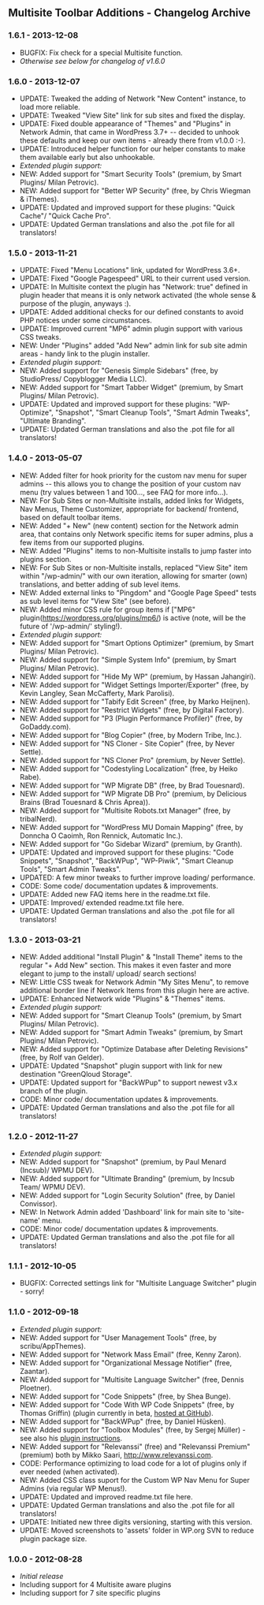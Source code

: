 ## Multisite Toolbar Additions - Changelog Archive 


### 1.6.1 - 2013-12-08 

* BUGFIX: Fix check for a special Multisite function.
* *Otherwise see below for changelog of v1.6.0*



### 1.6.0 - 2013-12-07 

* UPDATE: Tweaked the adding of Network "New Content" instance, to load more reliable.
* UPDATE: Tweaked "View Site" link for sub sites and fixed the display.
* UPDATE: Fixed double appearance of "Themes" and "Plugins" in Network Admin, that came in WordPress 3.7+ -- decided to unhook these defaults and keep our own items - already there from v1.0.0 :-).
* UPDATE: Introduced helper function for our helper constants to make them available early but also unhookable.
* *Extended plugin support:*
 * NEW: Added support for "Smart Security Tools" (premium, by Smart Plugins/ Milan Petrovic).
 * NEW: Added support for "Better WP Security" (free, by Chris Wiegman & iThemes).
 * UPDATE: Updated and improved support for these plugins: "Quick Cache"/ "Quick Cache Pro".
* UPDATE: Updated German translations and also the .pot file for all translators!



### 1.5.0 - 2013-11-21 

* UPDATE: Fixed "Menu Locations" link, updated for WordPress 3.6+.
* UPDATE: Fixed "Google Pagespeed" URL to their current used version.
* UPDATE: In Multisite context the plugin has "Network: true" defined in plugin header that means it is only network activated (the whole sense & purpose of the plugin, anyways :).
* UPDATE: Added additional checks for our defined constants to avoid PHP notices under some circumstances.
* UPDATE: Improved current "MP6" admin plugin support with various CSS tweaks.
* NEW: Under "Plugins" added "Add New" admin link for sub site admin areas - handy link to the plugin installer.
* *Extended plugin support:*
 * NEW: Added support for "Genesis Simple Sidebars" (free, by StudioPress/ Copyblogger Media LLC).
 * NEW: Added support for "Smart Tabber Widget" (premium, by Smart Plugins/ Milan Petrovic).
 * UPDATE: Updated and improved support for these plugins: "WP-Optimize", "Snapshot", "Smart Cleanup Tools", "Smart Admin Tweaks", "Ultimate Branding".
* UPDATE: Updated German translations and also the .pot file for all translators!



### 1.4.0 - 2013-05-07 

* NEW: Added filter for hook priority for the custom nav menu for super admins -- this allows you to change the position of your custom nav menu (try values between 1 and 100..., see FAQ for more info...).
* NEW: For Sub Sites or non-Multisite installs, added links for Widgets, Nav Menus, Theme Customizer, appropriate for backend/ frontend, based on default toolbar items.
* NEW: Added "+ New" (new content) section for the Network admin area, that contains only Network specific items for super admins, plus a few items from our supported plugins.
* NEW: Added "Plugins" items to non-Multisite installs to jump faster into plugins section.
* NEW: For Sub Sites or non-Multisite installs, replaced "View Site" item within "/wp-admin/" with our own iteration, allowing for smarter (own) translations, and better adding of sub level items.
* NEW: Added external links to "Pingdom" and "Google Page Speed" tests as sub level items for "View Site" (see before).
* NEW: Added minor CSS rule for group items if ["MP6" plugin(https://wordpress.org/plugins/mp6/) is active (note, will be the future of '/wp-admin/' styling!).
* *Extended plugin support:*
 * NEW: Added support for "Smart Options Optimizer" (premium, by Smart Plugins/ Milan Petrovic).
 * NEW: Added support for "Simple System Info" (premium, by Smart Plugins/ Milan Petrovic).
 * NEW: Added support for "Hide My WP" (premium, by Hassan Jahangiri).
 * NEW: Added support for "Widget Settings Importer/Exporter" (free, by Kevin Langley, Sean McCafferty, Mark Parolisi).
 * NEW: Added support for "Tabify Edit Screen" (free, by Marko Heijnen).
 * NEW: Added support for "Restrict Widgets" (free, by Digital Factory).
 * NEW: Added support for "P3 (Plugin Performance Profiler)" (free, by GoDaddy.com).
 * NEW: Added support for "Blog Copier" (free, by Modern Tribe, Inc.).
 * NEW: Added support for "NS Cloner - Site Copier" (free, by Never Settle).
 * NEW: Added support for "NS Cloner Pro" (premium, by Never Settle).
 * NEW: Added support for "Codestyling Localization" (free, by Heiko Rabe).
 * NEW: Added support for "WP Migrate DB" (free, by Brad Touesnard).
 * NEW: Added support for "WP Migrate DB Pro" (premium, by Delicious Brains (Brad Touesnard & Chris Aprea)).
 * NEW: Added support for "Multisite Robots.txt Manager" (free, by tribalNerd).
 * NEW: Added support for "WordPress MU Domain Mapping" (free, by Donncha O Caoimh, Ron Rennick, Automatic Inc.).
 * NEW: Added support for "Go Sidebar Wizard" (premium, by Granth).
 * UPDATE: Updated and improved support for these plugins: "Code Snippets", "Snapshot", "BackWPup", "WP-Piwik", "Smart Cleanup Tools", "Smart Admin Tweaks".
* UPDATED: A few minor tweaks to further improve loading/ performance.
* CODE: Some code/ documentation updates & improvements.
* UPDATE: Added new FAQ items here in the readme.txt file.
* UPDATE: Improved/ extended readme.txt file here.
* UPDATE: Updated German translations and also the .pot file for all translators!



### 1.3.0 - 2013-03-21 

* NEW: Added additional "Install Plugin" & "Install Theme" items to the regular "+ Add New" section. This makes it even faster and more elegant to jump to the install/ upload/ search sections!
* NEW: Little CSS tweak for Network Admin "My Sites Menu", to remove additional border line if Network Items from this plugin here are active.
* UPDATE: Enhanced Network wide "Plugins" & "Themes" items.
* *Extended plugin support:*
 * NEW: Added support for "Smart Cleanup Tools" (premium, by Smart Plugins/ Milan Petrovic).
 * NEW: Added support for "Smart Admin Tweaks" (premium, by Smart Plugins/ Milan Petrovic).
 * NEW: Added support for "Optimize Database after Deleting Revisions" (free, by Rolf van Gelder).
 * UPDATE: Updated "Snapshot" plugin support with link for new destination "GreenQloud Storage".
 * UPDATE: Updated support for "BackWPup" to support newest v3.x branch of the plugin.
* CODE: Minor code/ documentation updates & improvements.
* UPDATE: Updated German translations and also the .pot file for all translators!



### 1.2.0 - 2012-11-27 

* *Extended plugin support:*
 * NEW: Added support for "Snapshot" (premium, by Paul Menard (Incsub)/ WPMU DEV).
 * NEW: Added support for "Ultimate Branding" (premium, by Incsub Team/ WPMU DEV).
 * NEW: Added support for "Login Security Solution" (free, by Daniel Convissor).
* NEW: In Network Admin added 'Dashboard' link for main site to 'site-name' menu.
* CODE: Minor code/ documentation updates & improvements.
* UPDATE: Updated German translations and also the .pot file for all translators!



### 1.1.1 - 2012-10-05 

* BUGFIX: Corrected settings link for "Multisite Language Switcher" plugin - sorry!



### 1.1.0 - 2012-09-18 

* *Extended plugin support:*
 * NEW: Added support for "User Management Tools" (free, by scribu/AppThemes).
 * NEW: Added support for "Network Mass Email" (free, Kenny Zaron).
 * NEW: Added support for "Organizational Message Notifier" (free, Zaantar).
 * NEW: Added support for "Multisite Language Switcher" (free, Dennis Ploetner).
 * NEW: Added support for "Code Snippets" (free, by Shea Bunge).
 * NEW: Added support for "Code With WP Code Snippets" (free, by Thomas Griffin) (plugin currently in beta, [hosted at GitHub](https://github.com/thomasgriffin/CWWP-Custom-Snippets)).
 * NEW: Added support for "BackWPup" (free, by Daniel Hüsken).
 * NEW: Added support for "Toolbox Modules" (free, by Sergej Müller) - see also his [plugin instructions](http://playground.ebiene.de/toolbox-wordpress-plugin/).
 * NEW: Added support for "Relevanssi" (free) and "Relevanssi Premium" (premium) both by Mikko Saari, http://www.relevanssi.com.
* CODE: Performance optimizing to load code for a lot of plugins only if ever needed (when activated).
* NEW: Added CSS class suport for the Custom WP Nav Menu for Super Admins (via regular WP Menus!).
* UPDATE: Updated and improved readme.txt file here.
* UPDATE: Updated German translations and also the .pot file for all translators!
* UPDATE: Initiated new three digits versioning, starting with this version.
* UPDATE: Moved screenshots to 'assets' folder in WP.org SVN to reduce plugin package size.



### 1.0.0 - 2012-08-28

* *Initial release*
* Including support for 4 Multisite aware plugins
* Including support for 7 site specific plugins
